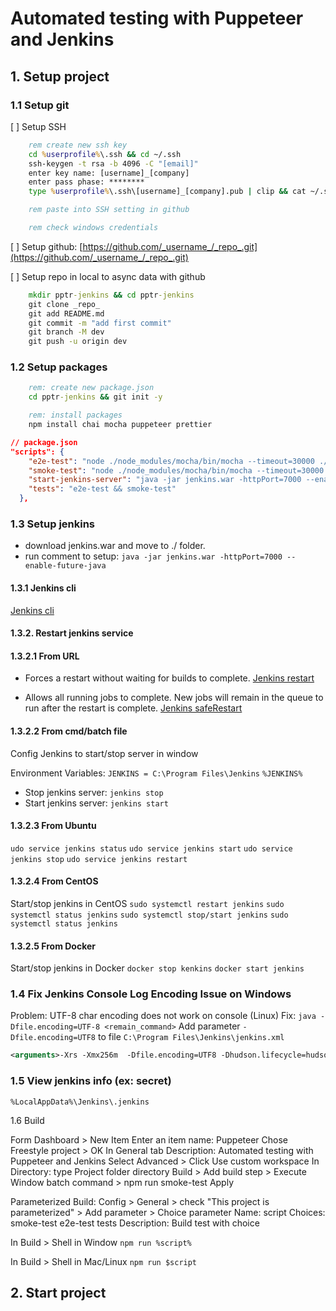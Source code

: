 # Automated testing with Puppeteer and Jenkins

## 1. Setup project

### 1.1 Setup git

[ ] Setup SSH

```bat
    rem create new ssh key
    cd %userprofile%\.ssh && cd ~/.ssh
    ssh-keygen -t rsa -b 4096 -C "[email]"
    enter key name: [username]_[company]
    enter pass phase: ********
    type %userprofile%\.ssh\[username]_[company].pub | clip && cat ~/.ssh [username]_[company].pub | pbcopy

    rem paste into SSH setting in github

    rem check windows credentials

```

[ ] Setup github: [https://github.com/_username_/_repo_.git](https://github.com/_username_/_repo_.git)

[ ] Setup repo in local to async data with github

```bat
    mkdir pptr-jenkins && cd pptr-jenkins
    git clone _repo_
    git add README.md
    git commit -m "add first commit"
    git branch -M dev
    git push -u origin dev
```

### 1.2 Setup packages

```bat
    rem: create new package.json
    cd pptr-jenkins && git init -y

    rem: install packages
    npm install chai mocha puppeteer prettier
```

```json
// package.json
"scripts": {
    "e2e-test": "node ./node_modules/mocha/bin/mocha --timeout=30000 ./tests/e2e.test.js",
    "smoke-test": "node ./node_modules/mocha/bin/mocha --timeout=30000 ./tests/smoke.test.js",
    "start-jenkins-server": "java -jar jenkins.war -httpPort=7000 --enable-future-java",
    "tests": "e2e-test && smoke-test"
  },
```

### 1.3 Setup jenkins

- download jenkins.war and move to ./ folder.
- run comment to setup: `java -jar jenkins.war -httpPort=7000 --enable-future-java`

#### 1.3.1  Jenkins cli

[Jenkins cli](http://localhost:[port]/cli/)

#### 1.3.2. Restart jenkins service

#### 1.3.2.1 From URL

- Forces a restart without waiting for builds to complete.
[Jenkins restart](http://localhost:[port]/restart)

- Allows all running jobs to complete. New jobs will remain in the queue to run after the restart is complete.
[Jenkins safeRestart](http://localhost:[port]/safeRestart)

#### 1.3.2.2 From cmd/batch file

Config Jenkins to start/stop server in window

Environment Variables:
`JENKINS = C:\Program Files\Jenkins`
`%JENKINS%`

- Stop jenkins server: `jenkins stop`
- Start jenkins server: `jenkins start`

#### 1.3.2.3 From Ubuntu

`udo service jenkins status`
`udo service jenkins start`
`udo service jenkins stop`
`udo service jenkins restart`

#### 1.3.2.4 From CentOS

Start/stop jenkins in CentOS
`sudo systemctl restart jenkins`
`sudo systemctl status jenkins`
`sudo systemctl stop/start jenkins`
`sudo systemctl status jenkins`

#### 1.3.2.5 From Docker

Start/stop jenkins in Docker
`docker stop kenkins`
`docker start jenkins`

### 1.4 Fix Jenkins Console Log Encoding Issue on Windows

Problem: UTF-8 char encoding does not work on console (Linux)
Fix: `java -Dfile.encoding=UTF-8 <remain_command>`
Add parameter `-Dfile.encoding=UTF8` to file `C:\Program Files\Jenkins\jenkins.xml`

```xml
<arguments>-Xrs -Xmx256m  -Dfile.encoding=UTF8 -Dhudson.lifecycle=hudson.lifecycle.WindowsServiceLifecycle -jar "C:\Program Files\Jenkins\jenkins.war" --httpPort=<port> --webroot="%LocalAppData%\Jenkins\war"</arguments>
```

### 1.5 View jenkins info (ex: secret)

`%LocalAppData%\Jenkins\.jenkins`

1.6 Build

Form Dashboard > New Item
Enter an item name: Puppeteer
Chose Freestyle project > OK
In General tab
Description: Automated testing with Puppeteer and Jenkins
Select Advanced > Click Use custom workspace
In Directory: type Project folder directory
Build > Add build step > Execute Window batch command > npm run smoke-test
Apply

Parameterized Build:
Config > General > check "This project is parameterized" > Add parameter > Choice parameter
Name: script
Choices:
smoke-test
e2e-test
tests
Description: Build test with choice

In Build > Shell in Window
`npm run %script%`

In Build > Shell in Mac/Linux
`npm run $script`

## 2. Start project
